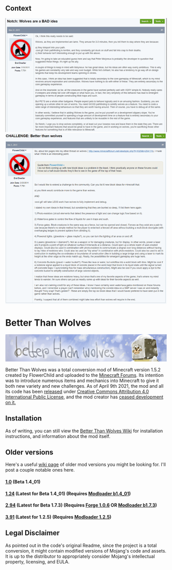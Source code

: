 ## Context
![Context #1](https://github.com/BetterThanWolves/BetterThanWolves/raw/master/docs/img/origins1.PNG)
![Context #2](https://github.com/BetterThanWolves/BetterThanWolves/raw/master/docs/img/origins2.png)

# Better Than Wolves
![Banner](https://github.com/BetterThanWolves/BetterThanWolves/raw/master/docs/img/thumbnail.png)

Better Than Wolves was a total conversion mod of Minecraft version 1.5.2 created by FlowerChild and uploaded to the [Minecraft Forums](https://www.minecraftforum.net/forums/mapping-and-modding-java-edition/minecraft-mods/1272992-better-than-wolves-total-conversion).
Its intention was to introduce numerous items and mechanics into Minecraft to give it both
new variety and new challenges. As of April 9th 2021, the mod and all its code has been [released](http://www.sargunster.com/btwforum/viewtopic.php?f=12&t=9863&p=158404)
under [Creative Commons Attribution 4.0 International Public License](https://creativecommons.org/licenses/by/4.0/),
and the mod creator has [ceased development on it.](http://www.sargunster.com/btwforum/viewtopic.php?f=3&t=9864&p=158405)

## Installation
As of writing, you can still view the [Better Than Wolves Wiki](http://www.sargunster.com/btw/index.php?title=Installation)
for installation instructions, and information about the mod itself.

## Older versions
Here's a useful [wiki page](http://sargunster.com/btw/index.php?title=Versions) of older mod versions you might be looking for. I'll post a couple notable ones here.
#### [1.0](https://www.mediafire.com/file/fsolaq1oos11s7y/BTWMod1-0.zip/file) (Beta 1.4_01)
#### [1.24](http://www.mediafire.com/file/pk95icdei38ud1z/BTWMod1-24.zip/file) (Latest for Beta 1.4_01) (Requires [Modloader b1.4_01](https://www.mediafire.com/file/6dg1bcw92s93r9a/ModLoader_B1.4_01.zip/file))
#### [2.94](http://www.mediafire.com/file/jdx0m7nrrarkmy1/BTWMod2-94.zip/file) (Latest for Beta 1.7.3) (Requires [Forge 1.0.6](https://sourceforge.net/projects/minecraftforge/files/1.0.6/) OR [Modloader b1.7.3](https://www.mediafire.com/file/vb5bq3aoitdkgx8/ModLoader_B1.7.3.zip/file))
#### [3.91](https://www.mediafire.com/file/5955vc7ccbkvc13/BTWMod3-91.zip/file) (Latest for 1.2.5) (Requires [Modloader 1.2.5](https://mcarchive.net/mods/modloader?gvsn=1.2.5))


## Legal Disclaimer
As pointed out in the code's original Readme, since the project is a total conversion, it might contain modified versions of
Mojang's code and assets. It is up to the distributor to appropriately consider Mojang's intellectual property, licensing, and EULA.
